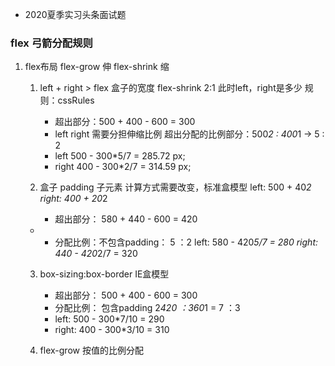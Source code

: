- 2020夏季实习头条面试题
### flex 弓箭分配规则
  1. flex布局
      flex-grow     伸
      flex-shrink   缩
      
     1. left + right > flex 盒子的宽度
        flex-shrink  2:1 此时left，right是多少
        规则：cssRules
        - 超出部分：500 + 400 - 600 = 300
        - left right 需要分担伸缩比例
          超出分配的比例部分：500*2 : 400*1 -> 5 : 2
        - left  500 - 300*5/7 = 285.72 px;
        - right 400 - 300*2/7 = 314.59 px;

     2. 盒子 padding 子元素
        计算方式需要改变，标准盒模型
        left:  500 + 40*2
        right: 400 + 20*2
        - 超出部分： 580 + 440 - 600 = 420
      * - 分配比例：不包含padding： 5 ：2
        left:  580 - 420*5/7 = 280
        right: 440 - 420*2/7 = 320

     3. box-sizing:box-border  IE盒模型
        - 超出部分： 500 + 400 - 600 = 300
        - 分配比例： 包含padding 2*420 ：360*1 = 7 ：3
        - left:  500 - 300*7/10 = 290
        - right: 400 - 300*3/10 = 310

     4. flex-grow 按值的比例分配
